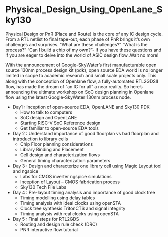 # Physical_Design_Using_OpenLane_Sky130

Physical Design or PnR (Place and Route) is the core of any IC design cycle. From a RTL netlist to final tape-out, each phase of PnR brings it’s own challenges and surprises. “What are these challenges?” “What is the process?” “Can I build a chip of my own?”- If you have these questions and if you are eager to delve into the world of ASIC design flow..Wait no more!

With the announcement of Google-SkyWater’s first manufacturable open source 130nm process design kit (pdk), open source EDA world is no longer limited in scope to academic research and small scale projects only. This along with the conception of Openlane flow, a fully-automated RTL2GDSII flow, has made the dream of “an IC for all” a near reality.
So here’s announcing the ultimate workshop on SoC design planning in Openlane flow using the latest Google-SkyWater 130nm process node.

- Day1 : Inception of open-source EDA, OpenLANE and Sky130 PDK
  * How to talk to computers
  * SoC design and OpenLANE
  * Starting RISC-V SoC Reference design
  * Get familiar to open-source EDA tools
- Day 2 : Understand importance of good floorplan vs bad floorplan and introduction to library cells
  * Chip Floor planning considerations
  * Library Binding and Placement
  * Cell design and characterization flows
  * General timing characterization parameters
- Day 3 : Design and characterize one library cell using Magic Layout tool and ngspice
  * Labs for CMOS inverter ngspice simulations
  * Inception of Layout – CMOS fabrication process
  * Sky130 Tech File Labs
- Day 4 : Pre-layout timing analysis and importance of good clock tree
  * Timing modelling using delay tables
  * Timing analysis with ideal clocks using openSTA
  * Clock tree synthesis TritonCTS and signal integrity
  * Timing analysis with real clocks using openSTA
- Day 5 : Final steps for RTL2GDS
  * Routing and design rule check (DRC)
  * PNR interactive flow tutorial
